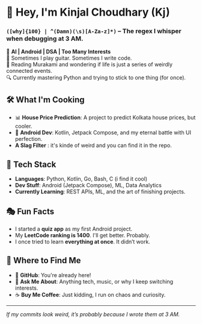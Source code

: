 # 👋 Hey, I'm Kinjal Choudhary (Kj)  

### `([why]{100} | ^(Damn)(\s)[A-Za-z]*)` – The regex I whisper when debugging at 3 AM.  

🚀 **AI | Android | DSA | Too Many Interests**  
🎸 Sometimes I play guitar. Sometimes I write code.  
📖 Reading Murakami and wondering if life is just a series of weirdly connected events.  
🔍 Currently mastering Python and trying to stick to one thing (for once).  

## 🛠 What I'm Cooking  
- 📊 **House Price Prediction**: A project to predict Kolkata house prices, but cooler.  
- 📱 **Android Dev**: Kotlin, Jetpack Compose, and my eternal battle with UI perfection.
- **A Slag Filter** : it's kinde of weird and you can find it in the repo.

## 🤖 Tech Stack  
- **Languages**: Python, Kotlin, Go, Bash, C (i find it cool) 
- **Dev Stuff**: Android (Jetpack Compose), ML, Data Analytics  
- **Currently Learning**: REST APIs, ML, and the art of finishing projects.  

## 🎭 Fun Facts  
- I started a **quiz app** as my first Android project.  
- My **LeetCode ranking is 1400**. I'll get better. Probably.  
- I once tried to learn **everything at once**. It didn’t work.  

## 📡 Where to Find Me  
- 🔗 **GitHub**: You're already here!  
- 💬 **Ask Me About**: Anything tech, music, or why I keep switching interests.  
- ☕ **Buy Me Coffee**: Just kidding, I run on chaos and curiosity.  

---

_If my commits look weird, it’s probably because I wrote them at 3 AM._  
